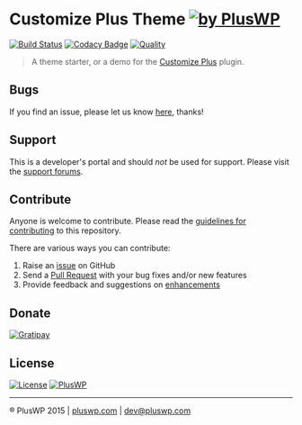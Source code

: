 # Customize Plus Theme [![by PlusWP](https://img.shields.io/badge/by-PlusWP-blue.svg?style=social)]()

[![Build Status](https://scrutinizer-ci.com/g/PlusWP/customize-plus--theme/badges/build.png?b=master)](https://scrutinizer-ci.com/g/PlusWP/customize-plus--theme/build-status/master)
[![Codacy Badge](https://api.codacy.com/project/badge/a824e462393041c1997a794d23c74623)](https://www.codacy.com/app/kuus/customize-plus--theme)
[![Quality](https://scrutinizer-ci.com/g/PlusWP/customize-plus--theme/badges/quality-score.png?b=master)](https://scrutinizer-ci.com/g/PlusWP/customize-plus--theme/?branch=master)

> A theme starter, or a demo for the [Customize Plus](https://github.com/PlusWP/customize-plus/) plugin.


Bugs
---------------
If you find an issue, please let us know [here](https://github.com/PlusWP/customize-plus--theme/issues?state=open), thanks!


Support
---------------
This is a developer's portal and should _not_ be used for support. Please visit the [support forums](https://pluswp.com/support).


Contribute
---------------
Anyone is welcome to contribute. Please read the [guidelines for contributing](https://github.com/PlusWP/customize-plus--theme/blob/master/CONTRIBUTING.md) to this repository.

There are various ways you can contribute:

1. Raise an [issue](https://github.com/PlusWP/customize-plus--theme/issues) on GitHub
2. Send a [Pull Request](https://help.github.com/articles/creating-a-pull-request/) with your bug fixes and/or new features
3. Provide feedback and suggestions on [enhancements](https://github.com/PlusWP/customize-plus--theme/issues?direction=desc&labels=Enhancement&page=1&sort=created&state=open)


Donate
---------------
[![Gratipay](https://img.shields.io/gratipay/PlusWP.svg)]()


License
---------------
 [![License](https://img.shields.io/badge/license-GPL--2.0%2B-blue.svg)](https://github.com/PlusWP/customize-plus--theme/blob/master/license.txt) [![PlusWP](https://img.shields.io/badge/%C2%A9PlusWP-2015-blue.svg)](http://pluswp.com)


---------------
:registered: PlusWP 2015 | [pluswp.com](http://pluswp.com) | dev@pluswp.com
